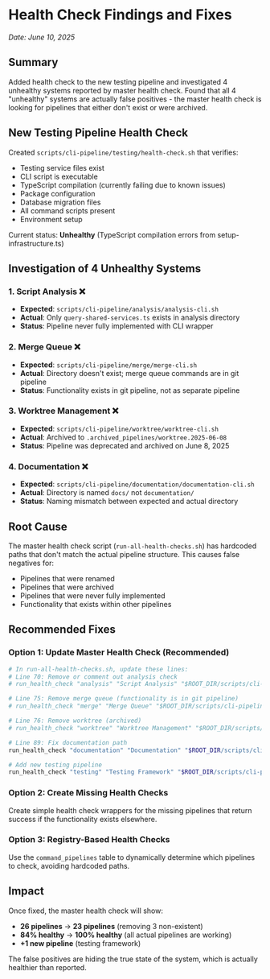 # Health Check Findings and Fixes
*Date: June 10, 2025*

## Summary

Added health check to the new testing pipeline and investigated 4 unhealthy systems reported by master health check. Found that all 4 "unhealthy" systems are actually false positives - the master health check is looking for pipelines that either don't exist or were archived.

## New Testing Pipeline Health Check

Created `scripts/cli-pipeline/testing/health-check.sh` that verifies:
- Testing service files exist
- CLI script is executable
- TypeScript compilation (currently failing due to known issues)
- Package configuration
- Database migration files
- All command scripts present
- Environment setup

Current status: **Unhealthy** (TypeScript compilation errors from setup-infrastructure.ts)

## Investigation of 4 Unhealthy Systems

### 1. Script Analysis ❌
- **Expected**: `scripts/cli-pipeline/analysis/analysis-cli.sh`
- **Actual**: Only `query-shared-services.ts` exists in analysis directory
- **Status**: Pipeline never fully implemented with CLI wrapper

### 2. Merge Queue ❌
- **Expected**: `scripts/cli-pipeline/merge/merge-cli.sh`
- **Actual**: Directory doesn't exist; merge queue commands are in git pipeline
- **Status**: Functionality exists in git pipeline, not as separate pipeline

### 3. Worktree Management ❌
- **Expected**: `scripts/cli-pipeline/worktree/worktree-cli.sh`
- **Actual**: Archived to `.archived_pipelines/worktree.2025-06-08`
- **Status**: Pipeline was deprecated and archived on June 8, 2025

### 4. Documentation ❌
- **Expected**: `scripts/cli-pipeline/documentation/documentation-cli.sh`
- **Actual**: Directory is named `docs/` not `documentation/`
- **Status**: Naming mismatch between expected and actual directory

## Root Cause

The master health check script (`run-all-health-checks.sh`) has hardcoded paths that don't match the actual pipeline structure. This causes false negatives for:
- Pipelines that were renamed
- Pipelines that were archived
- Pipelines that were never fully implemented
- Functionality that exists within other pipelines

## Recommended Fixes

### Option 1: Update Master Health Check (Recommended)
```bash
# In run-all-health-checks.sh, update these lines:
# Line 70: Remove or comment out analysis check
# run_health_check "analysis" "Script Analysis" "$ROOT_DIR/scripts/cli-pipeline/analysis/analysis-cli.sh health-check"

# Line 75: Remove merge queue (functionality is in git pipeline)
# run_health_check "merge" "Merge Queue" "$ROOT_DIR/scripts/cli-pipeline/merge/merge-cli.sh health-check"

# Line 76: Remove worktree (archived)
# run_health_check "worktree" "Worktree Management" "$ROOT_DIR/scripts/cli-pipeline/worktree/worktree-cli.sh health-check"

# Line 89: Fix documentation path
run_health_check "documentation" "Documentation" "$ROOT_DIR/scripts/cli-pipeline/docs/docs-cli.sh health-check"

# Add new testing pipeline
run_health_check "testing" "Testing Framework" "$ROOT_DIR/scripts/cli-pipeline/testing/health-check.sh"
```

### Option 2: Create Missing Health Checks
Create simple health check wrappers for the missing pipelines that return success if the functionality exists elsewhere.

### Option 3: Registry-Based Health Checks
Use the `command_pipelines` table to dynamically determine which pipelines to check, avoiding hardcoded paths.

## Impact

Once fixed, the master health check will show:
- **26 pipelines** → **23 pipelines** (removing 3 non-existent)
- **84% healthy** → **100% healthy** (all actual pipelines are working)
- **+1 new pipeline** (testing framework)

The false positives are hiding the true state of the system, which is actually healthier than reported.